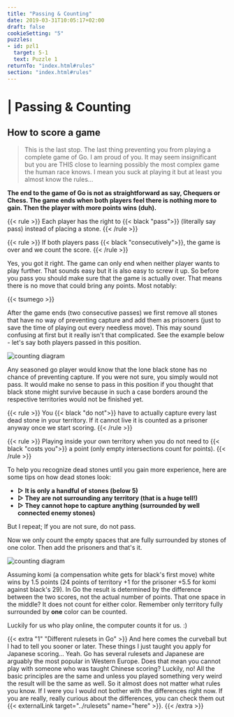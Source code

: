 ```yaml
---
title: "Passing & Counting"
date: 2019-03-31T10:05:17+02:00
draft: false
cookieSetting: "5"
puzzles:
- id: pzl1
  target: 5-1
  text: Puzzle 1
returnTo: "index.html#rules"
section: "index.html#rules"
---
```


# | Passing & Counting
## How to score a game

> This is the last stop. The last thing preventing you from playing a complete game of Go. I am proud of you. It may seem insignificant but you are THIS close to learning possibly the most complex game the human race knows. I mean you suck at playing it but at least you almost know the rules...

**The end to the game of Go is not as straightforward as say, Chequers or Chess. The game ends when both players feel there is nothing more to gain. Then the player with more points wins (duh).**

{{< rule >}}
	Each player has the right to {{< black "pass">}} (literally say pass) instead of placing a stone.
{{< /rule >}}

{{< rule >}}
	If both players pass {{< black "consecutively">}}, the game is over and we count the score.
{{< /rule >}}

Yes, you got it right. The game can only end when neither player wants to play further.
That sounds easy but it is also easy to screw it up. So before you pass you should make sure that the game is actually over. That means there is no move that could bring any points. Most notably: 

{{< tsumego >}}

After the game ends (two consecutive passes) we first remove all stones that have no way of preventing capture and add them as prisoners (just to save the time of playing out every needless move). This may sound confusing at first but it really isn't that complicated. See the example below - let's say both players passed in this position. 

![counting diagram](/images/counting.jpg)

Any seasoned go player would know that the lone black stone has no chance of preventing capture. If you were not sure, you simply would not pass. It would make no sense to pass in this position if you thought that black stone might survive because in such a case borders around the respective territories would not be finished yet. 

{{< rule >}}
	You {{< black "do not">}} have to actually capture every last dead stone in your territory. If it cannot live it is counted as a prisoner anyway once we start scoring.
{{< /rule >}}

{{< rule >}}
	Playing inside your own territory when you do not need to {{< black "costs you">}} a point (only empty intersections count for points).
{{< /rule >}}

To help you recognize dead stones until you gain more experience, here are some tips on how dead stones look:
 
* **▷ It is only a handful of stones (below 5)**
* **▷ They are not surrounding any territory (that is a huge tell!)**
* **▷ They cannot hope to capture anything (surrounded by well connected enemy stones)**

But I repeat; If you are not sure, do not pass.

Now we only count the empty spaces that are fully surrounded by stones of one color. Then add the prisoners and that's it.

![counting diagram](/images/counting2.jpg)

Assuming komi (a compensation white gets for black's first move) white wins by 1.5 points (24 points of territory +1 for the prisoner +5.5 for komi against black's 29). In Go the result is determined by the difference between the two scores, not the actual number of points. That one space in the middle? It does not count for either color. Remember only territory fully surrounded by **one** color can be counted. 

Luckily for us who play online, the computer counts it for us. :)

{{< extra "1" "Different rulesets in Go" >}}
And here comes the curveball but I had to tell you sooner or later. These things I just taught you apply for Japanese scoring... Yeah. Go has several rulesets and Japanese are arguably the most popular in Western Europe. Does that mean you cannot play with someone who was taught Chinese scoring? Luckily, no! All the basic principles are the same and unless you played something very weird the result will be the same as well. So it almost does not matter what rules you know. If I were you I would not bother with the differences right now.
If you are really, really curious about the differences, you can check them out {{< externalLink target="../rulesets" name="here" >}}.
{{< /extra >}}
